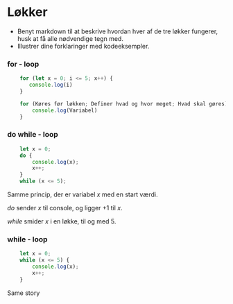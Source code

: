 # Løkker #

* Benyt markdown til at beskrive hvordan hver af de tre løkker fungerer, husk at få alle nødvendige tegn med.
* Illustrer dine forklaringer med kodeeksempler.

### for - loop ###
```javascript
    for (let x = 0; i <= 5; x++) {
       console.log(i)
    }

    for (Køres før løkken; Definer hvad og hvor meget; Hvad skal gøres) {
        console.log(Variabel)
    }
```

### do while - loop ###
```javascript
    let x = 0;
    do {
        console.log(x);
        x++;
    } 
    while (x <= 5);
```
Samme princip, der er variabel *x* med en start værdi. 

*do* sender *x* til console, og ligger +1 til *x*.

*while* smider *x* i en løkke, til og med 5.

### while - loop ###
```javascript
    let x = 0;
    while (x <= 5) {
        console.log(x);
        x++;
    }
```
Same story